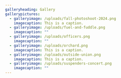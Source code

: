 ```yaml
---
galleryheading: Gallery
gallerypictures:
  - galleryimage: /uploads/fall-photoshoot-2024.png
    imagecaption: This is a caption.
  - galleryimage: /uploads/fuel-and-fuddle.png
    imagecaption: ""
  - galleryimage: /uploads/officers.png
    imagecaption: ""
  - galleryimage: /uploads/orchard.png
    imagecaption: This is a caption.
  - galleryimage: /uploads/outside-union.png
    imagecaption: This is a caption.
  - galleryimage: /uploads/suspenders-concert.png
    imagecaption: ""
---
```

